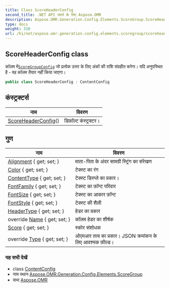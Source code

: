 ```yaml
---
title: Class ScoreHeaderConfig
second_title: .NET API संदर्भ के लिए Aspose.OMR
description: Aspose.OMR.Generation.Config.Elements.ScoreGroup.ScoreHeaderConfig कक्ष. कलम मेंScoreGroupConfig ज प्रत्येक उत्तर के लए अंकं क रश संग्रहत करेग यद अनुपस्थत है  वह कलम तैयर नहं कय जएग
type: docs
weight: 310
url: /hi/net/aspose.omr.generation.config.elements.scoregroup/scoreheaderconfig/
---
```

## ScoreHeaderConfig class

कॉलम में[`ScoreGroupConfig`](../scoregroupconfig/) जो प्रत्येक उत्तर के लिए अंकों की राशि संग्रहीत करेगा। यदि अनुपस्थित है - वह कॉलम तैयार नहीं किया जाएगा।

```csharp
public class ScoreHeaderConfig : ContentConfig
```

## कंस्ट्रक्टर्स

| नाम | विवरण |
| --- | --- |
| [ScoreHeaderConfig](scoreheaderconfig/)() | डिफ़ॉल्ट कंस्ट्रक्टर। |

## गुण

| नाम | विवरण |
| --- | --- |
| [Alignment](../../aspose.omr.generation.config.elements/contentconfig/alignment/) { get; set; } | माता-पिता के अंदर सामग्री स्ट्रिंग का संरेखण |
| [Color](../../aspose.omr.generation.config.elements/contentconfig/color/) { get; set; } | टेक्स्ट का रंग |
| [ContentType](../../aspose.omr.generation.config.elements/contentconfig/contenttype/) { get; set; } | टेक्स्ट डिस्प्ले का प्रकार। |
| [FontFamily](../../aspose.omr.generation.config.elements/contentconfig/fontfamily/) { get; set; } | टेक्स्ट का फ़ॉन्ट परिवार |
| [FontSize](../../aspose.omr.generation.config.elements/contentconfig/fontsize/) { get; set; } | टेक्स्ट का आकार फ़ॉन्ट |
| [FontStyle](../../aspose.omr.generation.config.elements/contentconfig/fontstyle/) { get; set; } | टेक्स्ट की शैली |
| [HeaderType](../../aspose.omr.generation.config.elements.scoregroup/scoreheaderconfig/headertype/) { get; set; } | हेडर का प्रकार |
| override [Name](../../aspose.omr.generation.config.elements.scoregroup/scoreheaderconfig/name/) { get; set; } | कॉलम हेडर का शीर्षक |
| [Score](../../aspose.omr.generation.config.elements.scoregroup/scoreheaderconfig/score/) { get; set; } | स्कोर संशोधक |
| override [Type](../../aspose.omr.generation.config.elements.scoregroup/scoreheaderconfig/type/) { get; set; } | ओएमआर तत्व का प्रकार। JSON क्रमांकन के लिए आवश्यक फ़ील्ड। |

### यह सभी देखें

* class [ContentConfig](../../aspose.omr.generation.config.elements/contentconfig/)
* नाम स्थान [Aspose.OMR.Generation.Config.Elements.ScoreGroup](../../aspose.omr.generation.config.elements.scoregroup/)
* सभा [Aspose.OMR](../../)


